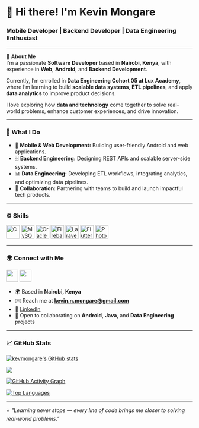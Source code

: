 # 👋 Hi there! I'm Kevin Mongare  
### Mobile Developer | Backend Developer | Data Engineering Enthusiast  

---

🎯 **About Me**  
I'm a passionate **Software Developer** based in **Nairobi, Kenya**, with experience in **Web**, **Android**, and **Backend Development**.  

Currently, I’m enrolled in **Data Engineering Cohort 05 at Lux Academy**, where I’m learning to build **scalable data systems**, **ETL pipelines**, and apply **data analytics** to improve product decisions.  

I love exploring how **data and technology** come together to solve real-world problems, enhance customer experiences, and drive innovation.

---

### 🧠 What I Do  
- 📱 **Mobile & Web Development:** Building user-friendly Android and web applications.  
- 🗄️ **Backend Engineering:** Designing REST APIs and scalable server-side systems.  
- 📊 **Data Engineering:** Developing ETL workflows, integrating analytics, and optimizing data pipelines.  
- 🤝 **Collaboration:** Partnering with teams to build and launch impactful tech products.  

---

### ⚙️ Skills  

<p align="left">
<a href="https://docs.microsoft.com/en-us/cpp/?view=msvc-170" target="_blank" rel="noreferrer">
<img src="https://raw.githubusercontent.com/danielcranney/readme-generator/main/public/icons/skills/c-colored.svg" width="36" height="36" alt="C" /></a>
<a href="https://www.mysql.com/" target="_blank" rel="noreferrer">
<img src="https://raw.githubusercontent.com/danielcranney/readme-generator/main/public/icons/skills/mysql-colored.svg" width="36" height="36" alt="MySQL" /></a>
<a href="https://www.oracle.com/uk/index.html" target="_blank" rel="noreferrer">
<img src="https://raw.githubusercontent.com/danielcranney/readme-generator/main/public/icons/skills/oracle-colored.svg" width="36" height="36" alt="Oracle" /></a>
<a href="https://firebase.google.com/" target="_blank" rel="noreferrer">
<img src="https://raw.githubusercontent.com/danielcranney/readme-generator/main/public/icons/skills/firebase-colored.svg" width="36" height="36" alt="Firebase" /></a>
<a href="https://laravel.com/" target="_blank" rel="noreferrer">
<img src="https://raw.githubusercontent.com/danielcranney/readme-generator/main/public/icons/skills/laravel-colored.svg" width="36" height="36" alt="Laravel" /></a>
<a href="https://flutter.dev/" target="_blank" rel="noreferrer">
<img src="https://raw.githubusercontent.com/danielcranney/readme-generator/main/public/icons/skills/flutter-colored.svg" width="36" height="36" alt="Flutter" /></a>
<a href="https://www.adobe.com/uk/products/photoshop.html" target="_blank" rel="noreferrer">
<img src="https://raw.githubusercontent.com/danielcranney/readme-generator/main/public/icons/skills/photoshop-colored.svg" width="36" height="36" alt="Photoshop" /></a>
</p>

---

### 🌍 Connect with Me  

<p align="left">
<a href="https://www.linkedin.com/in/kevin-mongare-58b960200/" target="_blank" rel="noreferrer">
<img src="https://raw.githubusercontent.com/danielcranney/readme-generator/main/public/icons/socials/linkedin.svg" width="32" height="32" /></a>
<a href="https://github.com/kevmongare" target="_blank" rel="noreferrer">
<img src="https://raw.githubusercontent.com/danielcranney/readme-generator/main/public/icons/socials/github.svg" width="32" height="32" /></a>
</p>

- 🌍  Based in **Nairobi, Kenya**  
- ✉️  Reach me at **[kevin.n.mongare@gmail.com](mailto:kevin.n.mongare@gmail.com)**  
- 💼  [LinkedIn](https://www.linkedin.com/in/kevin-mongare-58b960200/)  
- 🤝  Open to collaborating on **Android**, **Java**, and **Data Engineering** projects  

---

### 📈 GitHub Stats  

<a href="http://www.github.com/kevmongare"><img src="https://github-readme-stats.vercel.app/api?username=kevmongare&show_icons=true&hide=&count_private=true&title_color=0891b2&text_color=ffffff&icon_color=0891b2&bg_color=1c1917&hide_border=true" alt="kevmongare's GitHub stats" /></a>  

<a href="http://www.github.com/kevmongare"><img src="https://github-readme-streak-stats.herokuapp.com/?user=kevmongare&stroke=ffffff&background=1c1917&ring=0891b2&fire=0891b2&currStreakNum=ffffff&currStreakLabel=0891b2&sideNums=ffffff&sideLabels=ffffff&dates=ffffff&hide_border=true" /></a>  

<a href="http://www.github.com/kevmongare"><img src="https://github-readme-activity-graph.vercel.app/graph?username=kevmongare&bg_color=1c1917&color=ffffff&line=0891b2&point=ffffff&area_color=1c1917&area=true&hide_border=true&custom_title=GitHub%20Activity%20Graph" alt="GitHub Activity Graph" /></a>

<a href="https://github.com/kevmongare" align="left"><img src="https://github-readme-stats.vercel.app/api/top-langs/?username=kevmongare&langs_count=10&title_color=0891b2&text_color=ffffff&icon_color=0891b2&bg_color=1c1917&hide_border=true&locale=en&custom_title=Top%20Languages" alt="Top Languages" /></a>

---

⭐ _"Learning never stops — every line of code brings me closer to solving real-world problems."_  

